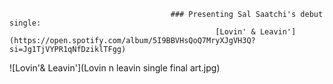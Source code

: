                                         ### Presenting Sal Saatchi's debut single:
                                                  [Lovin' & Leavin'](https://open.spotify.com/album/5I9BBVHsQoQ7MryXJgVH3Q?si=Jg1TjVYPR1qNfDziklTFgg)
![Lovin'& Leavin'](Lovin n leavin single final art.jpg)
